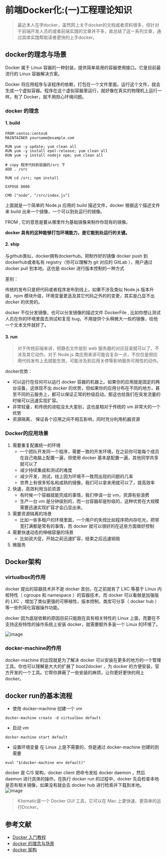 # 前端Docker化:(一)工程理论知识
> 最近本人在学docker，虽然网上关于docker的文档或者资料很多，但针对于前端开发人员的或者前端实践的文章并不多，故总结了这一系列文章，通过具体实践帮助读者更快的上手docker。

## docker的理念与场景
Docker 属于 Linux 容器的一种封装，提供简单易用的容器使用接口。它是目前最流行的 Linux 容器解决方案。

Docker 将应用程序与该程序的依赖，打包在一个文件里面。运行这个文件，就会生成一个虚拟容器。程序在这个虚拟容器里运行，就好像在真实的物理机上运行一样。有了 Docker，就不用担心环境问题。
### docker 的理念
#### 1. build
```
FROM centos:centos6
MAINTAINER yourname@example.com

RUN yum -y update; yum clean all
RUN yum -y install epel-release; yum clean all
RUN yum -y install nodejs npm; yum clean all

# copy 程序代码到容器的/src 下
ADD . /src

RUN cd /src; npm install

EXPOSE 8080

CMD ["node", "/src/index.js"]
```
上面就是一个简单的 Node.js 应用的 build 描述文件，docker 根据这个描述文件来 build 出来一个镜像，一个可以到处运行的镜像。

FROM , 它的意思是要从哪里作为基础镜像来制作你现有的镜像。

**docker 具有的这种能够打包环境能力，是它能到处运行的关键。**

#### 2. ship

与github类似，docker拥有dockerhub。把制作好的镜像 docker push 到 dockerhub或者私有 registry（你可以理解为 git 对应的 GitLab ），用户通过 docker pull 到本地。这也是 docker 进行版本控制的一种方式

差别：

传统的发布只是把代码或者程序发布到线上，如果不涉及类似 Node.js 版本升级，npm 模块升级，环境变量更迭及其它代码之外的的变更，其实是凸显不出 docker 的优势的。

docker 不仅分发镜像，也可以分发镜像的描述文件 DockerFile , 比如你想让测试人员在你的环境里面去测试和复现 bug，不用提供个头稍微大一些的镜像，给他一个文本文件就好了。

  
#### 3. run
> 对于传统前端来讲，把静态文件放到 web 服务器的对应目录就可以了，不涉及其它动作。对于 Node.js 类应用来讲可能会复杂一点，不仅仅是把应用代码发布上去就能生效，可能涉及到应用关停等影响服务可用性的动作。

docker优势：
- 可以运行在任何可以运行 docker 容器的机器上。如果你的应用就是固定的两台设备，这体现不出 docker 的优势，但如果你的应用分布在不同的地方，甚至不同的云服务上，都可以保证正常的秒级启动。那这也给我们在突发流量的时候可以迅速实现扩容。
- 非常轻量，和传统的进程没太大差别，这也是相对于传统的 vm 非常大的一个优势
- 资源隔离， 保证各个应用之间不相互影响，同时充分利用机器资源

### Docker的应用场景
1. 需要重复配置统一的环境
    - 一个团队开发同一个程序，需要一致的开发环境，在之前你可能每个成员在自己电脑上配置一遍，但使用 docker 基本是配置一遍，其他同学共享就可以了
    - 减少持续集成和测试的难度
    - 减少开发，测试，线上因为环境不一致而出现的问题的几率
    - 世界上有很多知名和成熟的镜像，我们可以拿来用就可以了，提高效率
2. 快速，高效利用当前资源
    - 有时候一个容器就能完成的事情，我们申请一台 vm，资源有些浪费
    - 生产一台 vm 是分钟级别的，而一台容器却是秒级的，这种优势在大规模需要迅速实现扩容才会凸显出来。
3. 需要资源隔离的场景
    - 比如一些多租户的环境里面，一个用户的失控比如程序把内存吃光，把带宽打满都是常有的事情，而 docker 就可以很好的在这些方面做好控制
4. 需要快速动态的伸缩容量的场景
    - 比如说大促，开始之前迅速扩容，结束之后迅速销毁
5. 微服务

## Docker架构
### virtualbox的作用
docker 提出的容器技术并不是 docker 首创，在之前就有了 LXC 等基于 Linux 内核特性（ cgroups 和 namespace ）的容器技术，而 docker 可以看做是加强版的 LXC ，增加了类似更强的可移植性，版本控制，类库可分享（ docker hub ） 等一些列简化容器操作功能。

docker 因为底层依赖的原因目前只能跑在具有相关特性的 Linux 上面，而要在不支持这些特性的操作系统上安装 docker，就需要额外多装一个 Linux 的环境了。

![image](https://img.alicdn.com/tps/TB1xd6kLpXXXXboXXXXXXXXXXXX-672-427.png)

### docker-machine的作用
docker-machine 的出现就是为了解决 docker 可以安装在更多的地方的一个管理工具。你也可以理解是大大的扩展了 boot2docker ，为 docker 的方便安装，官方开发的一个工具。它帮你屏蔽了一些安装的麻烦，让你更好更快的用上 docker。

## docker run的基本流程
- 使用 docker-machine 创建一个 vm
```
docker-machine create -d virtualbox default

```
- 启动 vm
```
docker-machine start default
```
- 设置环境变量
在 Linux 上是不需要的，但是通过 docker-machine 创建的则需要
```
eval "$(docker-machine env default)"
```
docker 是 C/S 架构，docker client 把命令发给 docker daemon ，然后 daemon 进行具体的操作。在执行 docker run 的过程中，docker 先会检查本地是否有相关镜像，如果没有就会去 docker hub 进行检索并下载到本地。
![image](https://img.alicdn.com/tps/TB1UifkLpXXXXXAXXXXXXXXXXXX-756-395.svg)

> Kitematic是一个 Docker GUI 工具，它可以在 Mac 上更快速、更简单的运行Docker。

## 参考文献

- [Docker 入门教程](http://www.ruanyifeng.com/blog/2018/02/docker-tutorial.html)
- [docker 的理念与场景](http://taobaofed.org/blog/2016/01/19/feders-should-kown-some-docker-1/)
- [docker 架构](http://taobaofed.org/blog/2016/01/21/feders-should-kown-some-docker-2/)
